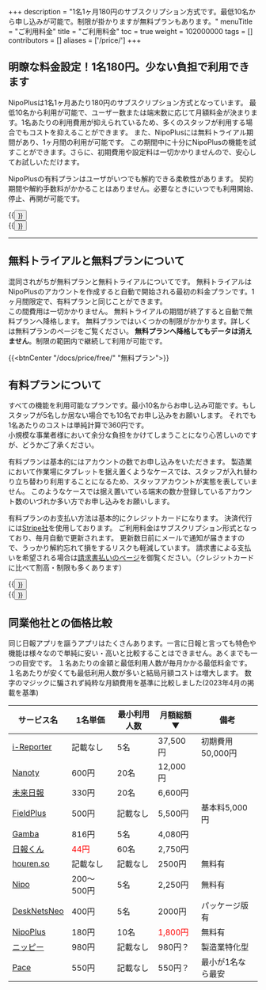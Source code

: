 +++
description = "1名1ヶ月180円のサブスクリプション方式です。最低10名から申し込みが可能で。制限が掛かりますが無料プランもあります。"
menuTitle = "ご利用料金"
title = "ご利用料金"
toc = true
weight = 102000000
tags = []
contributors = []
aliases = ['/price/']
+++

## 明瞭な料金設定！1名180円。少ない負担で利用できます

NipoPlusは1名1ヶ月あたり180円のサブスクリプション方式となっています。
最低10名から利用が可能で、ユーザー数または端末数に応じて月額料金が決まります。1名あたりの利用費用が抑えられているため、多くのスタッフが利用する場合でもコストを抑えることができます。
また、NipoPlusには無料トライアル期間があり、1ヶ月間の利用が可能です。
この期間中に十分にNipoPlusの機能を試すことができます。さらに、初期費用や設定料は一切かかりませんので、安心してお試しいただけます。

NipoPlusの有料プランはユーザがいつでも解約できる柔軟性があります。
契約期間や解約手数料がかかることはありません。必要なときにいつでも利用開始、停止、再開が可能です。

<div class="row justify-content-center">
<div class="col-sm-16 col-md-8">{{<button "/docs/system/business-deal/" "特定商取引法に基づく表記">}}</div>
<div class="col-sm-16 col-md-8">{{<button "/docs/price/free/" "無料プランについて">}}</div>
</div>

---

## 無料トライアルと無料プランについて

混同されがちが無料プランと無料トライアルについてです。
無料トライアルはNipoPlusのアカウントを作成すると自動で開始される最初の料金プランです。1ヶ月間限定で、有料プランと同じことができます。  
この間費用は一切かかりません。
無料トライアルの期間が終了すると自動で無料プランへ降格します。
無料プランではいくつかの制限がかかります。詳しくは無料プランのページをご覧ください。
**無料プランへ降格してもデータは消えません**。制限の範囲内で継続して利用が可能です。

{{<btnCenter "/docs/price/free/" "無料プラン">}}

## 有料プランについて

すべての機能を利用可能なプランです。最小10名からお申し込み可能です。もしスタッフが5名しか居ない場合でも10名でお申し込みをお願いします。
それでも1名あたりのコストは単純計算で360円です。  
小規模な事業者様において余分な負担をかけてしまうことになり心苦しいのですが、どうかご了承ください。  

有料プランは基本的にはアカウントの数でお申し込みをいただきます。
製造業において作業場にタブレットを据え置くようなケースでは、スタッフが入れ替わり立ち替わり利用することになるため、スタッフアカウントが実態を表していません。
このようなケースでは据え置いている端末の数か登録しているアカウント数のいづれか多い方でお申し込みをお願いします。

有料プランのお支払い方法は基本的にクレジットカードになります。
決済代行には[Stripe社](https://stripe.com/jp)を使用しております。
ご利用料金はサブスクリプション形式となっており、毎月自動で更新されます。
更新数日前にメールで通知が届きますので、うっかり解約忘れて損をするリスクも軽減しています。
請求書による支払いを希望される場合は[請求書払いのページ](/docs/price/invoice/)を御覧ください。（クレジットカードに比べて割高・制限も多くあります）



<div class="row justify-content-center">
<div class="col-sm-16 col-md-8">{{<button "/docs/price/fee/" "有料プランへ加入">}}</div>
<div class="col-sm-16 col-md-8">{{<button "/docs/price/cancel/" "有料プランを解約">}}</div>
</div>

## 同業他社との価格比較

同じ日報アプリを謳うアプリはたくさんあります。一言に日報と言っても特色や機能は様々なので単純に安い・高いと比較することはできません。あくまでも一つの目安です。
１名あたりの金額と最低利用人数が毎月かかる最低料金です。１名あたりが安くても最低利用人数が多いと結局月額コストは増大します。
数字のマジックに騙されず純粋な月額費用を基準に比較しました(2023年4月の掲載を基準)

|サービス名|1名単価|最小利用人数|月額総額▼|備考
|---|---|---|---|---|
[i-Reporter](https://i-reporter.jp/)|記載なし|5名|37,500円|初期費用50,000円
[Nanoty](https://www.nanotybp.jp/price/)|600円|20名|12,000円|
[未来日報](https://www.mirairepo.net/)|330円|20名|6,600円|
[FieldPlus](https://www.fieldplus.net/price/)|500円|記載なし|5,500円|基本料5,000円
[Gamba](https://www.getgamba.com/price/)|816円|5名|4,080円|
[日報くん](https://nippoukun.bpsinc.jp/#price)|<span style="color:red">44円</span>|60名|2,750円|
[houren.so](https://www.houren.so/)|記載なし|記載なし|2500円|無料有
[Nipo](/old/)|200〜500円|5名|2,250円|無料有
[DeskNetsNeo](https://www.desknets.com/neo/price/)|400円|5名|2000円|パッケージ版有
[NipoPlus](/)|180円|10名|<span style="color:red">1,800円</span>|無料有
[ニッピー](https://nippii.info/)|980円|記載なし|980円？|製造業特化型
[Pace](https://paces.jp/pricing/)|550円|記載なし|550円？|最小が1名なら最安

